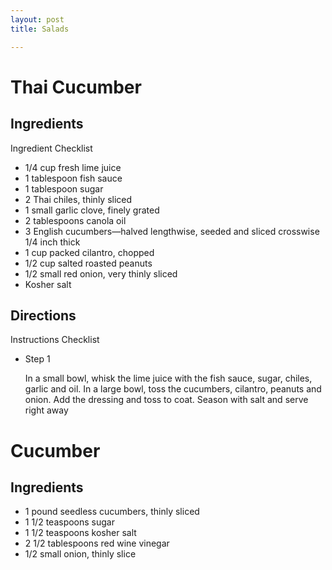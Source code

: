 ```yaml
---
layout: post
title: Salads

---
```

# Thai Cucumber

## Ingredients

Ingredient Checklist

* 1/4 cup fresh lime juice
* 1 tablespoon fish sauce
* 1 tablespoon sugar
* 2 Thai chiles, thinly sliced
* 1 small garlic clove, finely grated
* 2 tablespoons canola oil
* 3 English cucumbers—halved lengthwise, seeded and sliced crosswise 1/4 inch thick
* 1 cup packed cilantro, chopped
* 1/2 cup salted roasted peanuts
* 1/2 small red onion, very thinly sliced
* Kosher salt

## Directions

Instructions Checklist

* Step 1

  In a small bowl, whisk the lime juice with the fish sauce, sugar, chiles, garlic and oil. In a large bowl, toss the cucumbers, cilantro, peanuts and onion. Add the dressing and toss to coat. Season with salt and serve right away

# Cucumber

## Ingredients

* 1 pound seedless cucumbers, thinly sliced 
* 1 1/2 teaspoons sugar
* 1 1/2 teaspoons kosher salt
* 2 1/2 tablespoons red wine vinegar
* 1/2 small onion, thinly slice